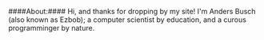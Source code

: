 ####About:####
Hi, and thanks for dropping by my site! 
I'm Anders Busch (also known as Ezbob); a computer scientist by education, and a curous programminger by nature.